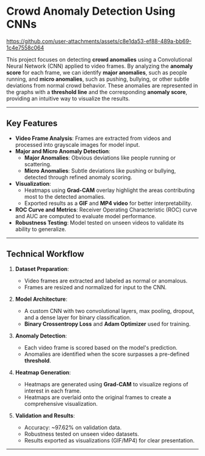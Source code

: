# Crowd Anomaly Detection Using CNNs

https://github.com/user-attachments/assets/c8e1da53-ef88-489a-bb69-1c4e7558c064



This project focuses on detecting **crowd anomalies** using a Convolutional Neural Network (CNN) applied to video frames. By analyzing the **anomaly score** for each frame, we can identify **major anomalies**, such as people running, and **micro anomalies**, such as pushing, bullying, or other subtle deviations from normal crowd behavior. These anomalies are represented in the graphs with a **threshold line** and the corresponding **anomaly score**, providing an intuitive way to visualize the results.

---

## Key Features

- **Video Frame Analysis**: Frames are extracted from videos and processed into grayscale images for model input.
- **Major and Micro Anomaly Detection**:
  - **Major Anomalies**: Obvious deviations like people running or scattering.
  - **Micro Anomalies**: Subtle deviations like pushing or bullying, detected through refined anomaly scoring.
- **Visualization**:
  - Heatmaps using **Grad-CAM** overlay highlight the areas contributing most to the detected anomalies.
  - Exported results as a **GIF** and **MP4 video** for better interpretability.
- **ROC Curve and Metrics**: Receiver Operating Characteristic (ROC) curve and AUC are computed to evaluate model performance.
- **Robustness Testing**: Model tested on unseen videos to validate its ability to generalize.

---

## Technical Workflow

1. **Dataset Preparation**:
   - Video frames are extracted and labeled as normal or anomalous.
   - Frames are resized and normalized for input to the CNN.

2. **Model Architecture**:
   - A custom CNN with two convolutional layers, max pooling, dropout, and a dense layer for binary classification.
   - **Binary Crossentropy Loss** and **Adam Optimizer** used for training.

3. **Anomaly Detection**:
   - Each video frame is scored based on the model's prediction.
   - Anomalies are identified when the score surpasses a pre-defined **threshold**.

4. **Heatmap Generation**:
   - Heatmaps are generated using **Grad-CAM** to visualize regions of interest in each frame.
   - Heatmaps are overlaid onto the original frames to create a comprehensive visualization.

5. **Validation and Results**:
   - Accuracy: ~97.62% on validation data.
   - Robustness tested on unseen video datasets.
   - Results exported as visualizations (GIF/MP4) for clear presentation.

---
